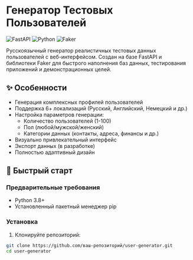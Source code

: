 # Генератор Тестовых Пользователей

![FastAPI](https://img.shields.io/badge/FastAPI-005571?style=for-the-badge&logo=fastapi)
![Python](https://img.shields.io/badge/python-3670A0?style=for-the-badge&logo=python&logoColor=ffdd54)
![Faker](https://img.shields.io/badge/Faker-8A2BE2?style=for-the-badge)

Русскоязычный генератор реалистичных тестовых данных пользователей с веб-интерфейсом. Создан на базе FastAPI и библиотеки Faker для быстрого наполнения баз данных, тестирования приложений и демонстрационных целей.

## ✨ Особенности

- Генерация комплексных профилей пользователей
- Поддержка 6+ локализаций (Русский, Английский, Немецкий и др.)
- Настройка параметров генерации:
  - Количество пользователей (1-100)
  - Пол (любой/мужской/женский)
  - Категории данных (контакты, адреса, финансы и др.)
- Визуально привлекательный интерфейс
- Экспорт данных (в разработке)
- Полностью адаптивный дизайн

## 🚀 Быстрый старт

### Предварительные требования
- Python 3.8+
- Установленный пакетный менеджер pip

### Установка
1. Клонируйте репозиторий:

```bash
git clone https://github.com/ваш-репозиторий/user-generator.git
cd user-generator
```